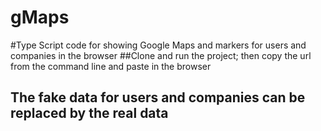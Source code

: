 # gMaps
#Type Script code for showing Google Maps and markers for users and companies in the browser
##Clone and run the project; then copy the url from the command line and paste in the browser
## The fake data for users and companies can be replaced by the real data
